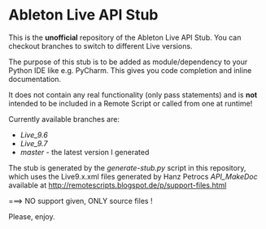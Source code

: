 Ableton Live API Stub
=====================

This is the **unofficial** repository of the Ableton Live API Stub.
You can checkout branches to switch to different Live versions.

The purpose of this stub is to be added as module/dependency to your
Python IDE like e.g. PyCharm. This gives you code completion and inline
documentation.

It does not contain any real functionality (only pass statements) and
is **not** intended to be included in a Remote Script or called from one
at runtime!

Currently available branches are:
- *Live_9.6*
- *Live_9.7*
- *master* - the latest version I generated

The stub is generated by the *generate-stub.py* script in this repository,
which uses the Live9.x.xml files generated by Hanz Petrocs *API_MakeDoc*
available at http://remotescripts.blogspot.de/p/support-files.html

===> NO support given, ONLY source files !

Please, enjoy.
